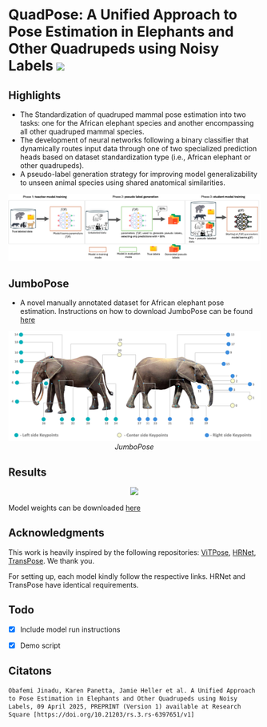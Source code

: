 # QuadPose: A Unified Approach to Pose Estimation in Elephants and Other Quadrupeds using Noisy Labels <a href="https://www.researchsquare.com/article/rs-6397651/latest"><img src="https://img.shields.io/badge/In_Review-Paper_Preprint-blue" ></a> </h1> 

## Highlights
- The Standardization of quadruped mammal pose estimation into two tasks: one for the African elephant species and another encompassing all other quadruped mammal species.
-  The development of neural networks following a binary classifier that dynamically routes input data through one of two specialized prediction heads based on dataset standardization type (i.e., African elephant or other quadrupeds).
- A pseudo-label generation strategy for improving model generalizability to unseen animal species using shared anatomical similarities.
   
![image](https://github.com/Obafemi-Jinadu/QuadPose/blob/141368c384cbcfc77d9232ead3867afe064d74d2/images/overall.png)

## JumboPose
- A novel manually annotated dataset for African elephant pose estimation. Instructions on how to download JumboPose can be found [here](https://tufts.box.com/s/w3btcqfc5pdsjbaw607o3cjp23v704nh)
<p align="center">
  <img src="https://github.com/Obafemi-Jinadu/QuadPose/blob/7938734cb6ef9cc581f591565fec7d9f17358f6f/images/eleph.png?raw=true" width="800"/>
  <br>
  <em>JumboPose</em>
</p>



 ## Results
<p align="center">
  <img src="https://github.com/Obafemi-Jinadu/QuadPose/blob/7a910ec7e0b46ae161b7161ab12dff2ab463d4ff/images/final_overall.png?raw=true" width="800"/>
  <br>
  <em></em>
</p>

Model weights can be downloaded [here](https://tufts.box.com/s/2f2tndlahxn2n0kynvpmqdem72qpke8p)

## Acknowledgments
This work is heavily inspired by the following repositories: [ViTPose](https://github.com/ViTAE-Transformer/ViTPose/tree/main), [HRNet](https://github.com/HRNet/HRNet-Human-Pose-Estimation/tree/master), [TransPose](https://github.com/yangsenius/TransPose/tree/main). We thank you.

For setting up, each model kindly follow the respective links. HRNet and TransPose have identical requirements.

## Todo
- [x] Include model run instructions
- [x] Demo script

 
## Citatons
```
Obafemi Jinadu, Karen Panetta, Jamie Heller et al. A Unified Approach to Pose Estimation in Elephants and Other Quadrupeds using Noisy Labels, 09 April 2025, PREPRINT (Version 1) available at Research Square [https://doi.org/10.21203/rs.3.rs-6397651/v1]
```
